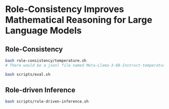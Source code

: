 # Role-Consistency Improves Mathematical Reasoning for Large Language Models

## Role-Consistency

```bash
bash role-consistency/temperature.sh
# There would be a jsonl file named Meta-Llama-3-8B-Instruct-temperature_test.jsonl in ./results/math_oai/

bash scripts/eval.sh
```

## Role-driven Inference

```bash
bash scripts/role-driven-inference.sh
```

